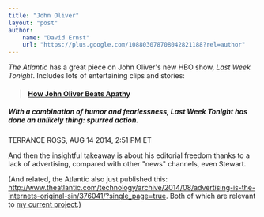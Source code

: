 ```yaml
---
title: "John Oliver"
layout: "post"
author: 
    name: "David Ernst"
    url: "https://plus.google.com/108803078708042821188?rel=author"
---
```


*The Atlantic* has a great piece on John Oliver's new HBO show, *Last Week Tonight*. Includes lots of entertaining clips and stories:

> #### [How John Oliver Beats Apathy](http://www.theatlantic.com/entertainment/archive/2014/08/how-john-oliver-is-procuring-latent-activism/376036/)
##### With a combination of humor and fearlessness, Last Week Tonight has done an unlikely thing: spurred action.
TERRANCE ROSS, AUG 14 2014, 2:51 PM ET

And then the insightful takeaway is about his editorial freedom thanks to a lack of advertising, compared with other "news" channels, even Stewart.

 

(And related, the Atlantic also just published this: http://www.theatlantic.com/technology/archive/2014/08/advertising-is-the-internets-original-sin/376041/?single_page=true. Both of which are relevant to [my current project](www.letsfix.net).)
